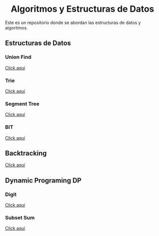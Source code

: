 <h1 align="center"> Algoritmos y Estructuras de Datos </h1>

Este es un repositorio donde se abordan las estructuras de datos y algoritmos.

<h2> Estructuras de Datos </h2>

### Union Find
 
[Click aquí](https://github.com/HugoAlejandro2002/Algoritmos-y-Estructuras-de-Datos/tree/main/Estructuras%20de%20Datos/Union%20Find)

### Trie
 
[Click aquí](https://github.com/HugoAlejandro2002/Algoritmos-y-Estructuras-de-Datos/tree/main/Estructuras%20de%20Datos/Trie)
 
### Segment Tree
 
[Click aquí](https://github.com/HugoAlejandro2002/Algoritmos-y-Estructuras-de-Datos/tree/main/Estructuras%20de%20Datos/Segment%20Tree)
 
### BIT
 
[Click aquí](https://github.com/HugoAlejandro2002/Algoritmos-y-Estructuras-de-Datos/tree/main/Estructuras%20de%20Datos/BIT)

<h2> Backtracking </h2>

[Click aquí](https://github.com/HugoAlejandro2002/Algoritmos-y-Estructuras-de-Datos/tree/main/Algoritmos/BackTracking)
 
<h2> Dynamic Programing DP </h2>

### Digit
 
[Click aquí](https://github.com/HugoAlejandro2002/Algoritmos-y-Estructuras-de-Datos/tree/main/Estructuras%20de%20Datos/Segment%20Tree)
 
### Subset Sum
 
[Click aquí](https://github.com/HugoAlejandro2002/Algoritmos-y-Estructuras-de-Datos/tree/main/Estructuras%20de%20Datos/BIT)
